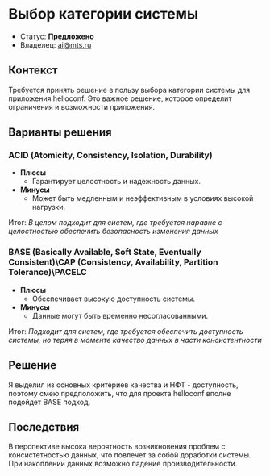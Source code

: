 

# Выбор категории системы
<!-- Название ADR состоит из [ADR.###] [Коротко суть принятого решения] -->

* Статус: **Предложено**
* Владелец: ai@mts.ru

## Контекст
<!-- Описание проблемы, требующей решения, причин, побудивших принять решение, ограничений, действовавших на момент принятия решения -->
Требуется принять решение в пользу выбора категории системы для приложения helloconf. Это важное решение, которое определит ограничения и возможности приложения.

## Варианты решения
<!-- Описание рассмотренных вариантов c их плюсами и минусами -->

### ACID (Atomicity, Consistency, Isolation, Durability)
<!-- Описание варианта 1 -->
* **Плюсы**
  * Гарантирует целостность и надежность данных.
* **Минусы**
  * Может быть медленным и неэффективным в условиях высокой нагрузки.

Итог:
*В целом подходит для систем, где требуется наравне с целостностью обеспечить безопасность изменения данных*

### BASE (Basically Available, Soft State, Eventually Consistent)\CAP (Consistency, Availability, Partition Tolerance)\PACELC
<!-- Описание варианта 2 -->
* **Плюсы**
  * Обеспечивает высокую доступность системы.
* **Минусы**
  * Данные могут быть временно несогласованными.
  
Итог:
*Подходит для систем, где требуется обеспечить доступность системы, но теряя в моменте качество данных в части консистентности*

## Решение
<!-- Описание выбранного решения. Решение должно быть сформулировано чётко ("Мы используем...", "Мы не используем", а не "Желательно.." или "Предлагается..."). 
Должна быть понятна связь между решением и проблемой, почему выбрали именно это решение из вариантов -->
Я выделил из основных критериев качества и НФТ - доступность, поэтому смею предположить, что для  проекта helloconf вполне подойдет BASE подход. 

## Последствия
<!-- Положительные и отрицательные последствия (trade-offs). Арх. решения, которые потребуется принять как следствие принятого решения. Если решение содержит риски, то описано, как с ними планируют поступить (за счет чего снижать, почему принять). -->
В перспективе высока вероятность возникновения проблем с консистетностью данных, что повлечет за собой доработки системы. При накоплении данных возможно падение производительности.
